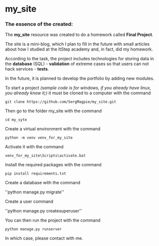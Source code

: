 # my_site
### The essence of the created:
The **my_site** resource was created to do a homework called **Final Project**. 

The site is a mini-blog, which I plan to fill in the future with small articles about how I studied at the ItStep academy and, in fact, did my homework.

According to the task, the project includes technologies for storing data in the **database** (SQL) - **validation** of extreme cases so that users can not hack services - **tests**.

In the future, it is planned to develop the portfolio by adding new modules.

To start a project *(sample code is for windows, if you already have linux, you already know it;)* it must be cloned to a computer with the command
 
``git clone https://github.com/SergMagpie/my_site.git``

Then go to the folder my_site with the command

``cd my_syte``

Create a virtual environment with the command

``python -m venv venv_for_my_site``

Activate it with the command

``venv_for_my_site\Scripts\activate.bat``

Install the required packages with the command

``pip install requirements.txt``

Create a database with the command

''python manage.py migrate''

Create a user command

''python manage.py createsuperuser''

You can then run the project with the command

``python manage.py runserver``

In which case, please contact with me.

